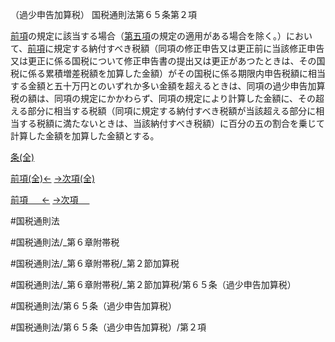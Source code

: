 （過少申告加算税）
国税通則法第６５条第２項

[前項](国税通則法＿＿＿＿＿第６５条第１項)の規定に該当する場合（[第五項](国税通則法＿＿＿＿＿第６５条第５項)の規定の適用がある場合を除く。）において、[前項](国税通則法＿＿＿＿＿第６５条第１項)に規定する納付すべき税額（同項の修正申告又は更正前に当該修正申告又は更正に係る国税について修正申告書の提出又は更正があつたときは、その国税に係る累積増差税額を加算した金額）がその国税に係る期限内申告税額に相当する金額と五十万円とのいずれか多い金額を超えるときは、同項の過少申告加算税の額は、同項の規定にかかわらず、同項の規定により計算した金額に、その超える部分に相当する税額（同項に規定する納付すべき税額が当該超える部分に相当する税額に満たないときは、当該納付すべき税額）に百分の五の割合を乗じて計算した金額を加算した金額とする。

[条(全)](国税通則法＿＿＿＿＿第６５条_.md)

[前項(全)←](国税通則法＿＿＿＿＿第６５条第１項_.md)    [→次項(全)](国税通則法＿＿＿＿＿第６５条第３項_.md)

[前項 　 ←](国税通則法＿＿＿＿＿第６５条第１項.md)    [→次項 　 ](国税通則法＿＿＿＿＿第６５条第３項.md)



#国税通則法

#国税通則法/_第６章附帯税

#国税通則法/_第６章附帯税/_第２節加算税

#国税通則法/_第６章附帯税/_第２節加算税/第６５条（過少申告加算税）

#国税通則法/第６５条（過少申告加算税）

#国税通則法/第６５条（過少申告加算税）/第２項

